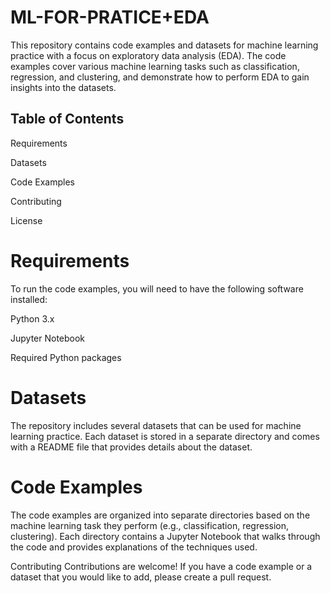 # ML-FOR-PRATICE+EDA
This repository contains code examples and datasets for machine learning practice with a focus on exploratory data analysis (EDA). The code examples cover various machine learning tasks such as classification, regression, and clustering, and demonstrate how to perform EDA to gain insights into the datasets.

## Table of Contents
Requirements 

Datasets

Code Examples

Contributing

License

# Requirements
To run the code examples, you will need to have the following software installed:

Python 3.x

Jupyter Notebook

Required Python packages 

# Datasets
The repository includes several datasets that can be used for machine learning practice. Each dataset is stored in a separate directory and comes with a README file that provides details about the dataset.

# Code Examples
The code examples are organized into separate directories based on the machine learning task they perform (e.g., classification, regression, clustering). Each directory contains a Jupyter Notebook that walks through the code and provides explanations of the techniques used.

Contributing
Contributions are welcome! If you have a code example or a dataset that you would like to add, please create a pull request.

<!-- # License
This repository is licensed under the MIT License. See the LICENSE file for details. -->
